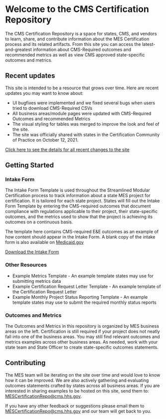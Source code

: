 # Welcome to the CMS Certification Repository

The CMS Certification Repository is a space for states, CMS, and vendors to learn, share, and contribute information about the MES Certification process and its related artifacts. From this site you can access the latest-and-greatest information about CMS-Required outcomes and recommended metrics as well as view CMS approved state-specific outcomes and metrics.

## Recent updates

This site is intended to be a resource that grows over time. Here are recent updates you may want to know about:

- UI bugfixes were implemented and we fixed several bugs when users tried to download CMS-Required CSVs
- All business areas/module pages were updated with CMS-Required Outcomes and recommended Metrics
- The visual styling for tables was merged to improve the look and feel of the site.
- The site was officially shared with states in the Certification Community of Practice on October 12, 2021.

[Click here to see the details for all recent changes to the site](https://github.com/CMSgov/CMCS-DSG-DSS-Certification-Staging/pulls?q=is%3Apr+is%3Aclosed)

## Getting Started

### Intake Form

The Intake Form Template is used throughout the Streamlined Modular Certification process to track information about a state MES project for certification. It is tailored for each state project. States will fill out the Intake Form Template by entering the CMS-required outcomes that document compliance with regulations applicable to their project, their state-specific outcomes, and the metrics used to show that the project is achieving its outcomes on a continuous basis. 

The template here contains CMS-required E&E outcomes as an example of how content should appear in the Intake Form. A blank copy of the intake form is also available on [Medicaid.gov](https://www.medicaid.gov/medicaid/data-systems/certification/streamlined-modular-certification/index.html)

[Download the Intake Form](https://github.com/CMSgov/CMCS-DSG-DSS-Certification/raw/intake-form/Appendix%20E%20Intake%20Form%20Template.xlsx)

### Other Resources

- Example Metrics Template - An example template states may use for submitting metrics data
- Example Certification Request Letter Template - An example template of the Certification Request Letter 
- Example Monthly Project Status Reporting Template - An example template states may use to submit the required monthly status reports

### Outcomes and Metrics

The Outcomes and Metrics in this repository is organized by MES business areas on the left. Certification is still required if your project does not neatly fall into one of the business areas. You may still find relevant outcomes and metrics examples across other business areas. As needed, work with your state team and State Officer to create state-specific outcomes statements.

## Contributing
The MES team will be iterating on the site over time and would love to know how it can be improved. We are also actively gathering and evaluating outcomes statements crafted by states across all business areas. If you are interested in sharing examples to be hosted on this site, send them to: <MESCertificationRepo@cms.hhs.gov>. 

If you have any other feedback or suggestions please email them to <MESCertificationRepo@cms.hhs.gov> and our team will get back to you.
